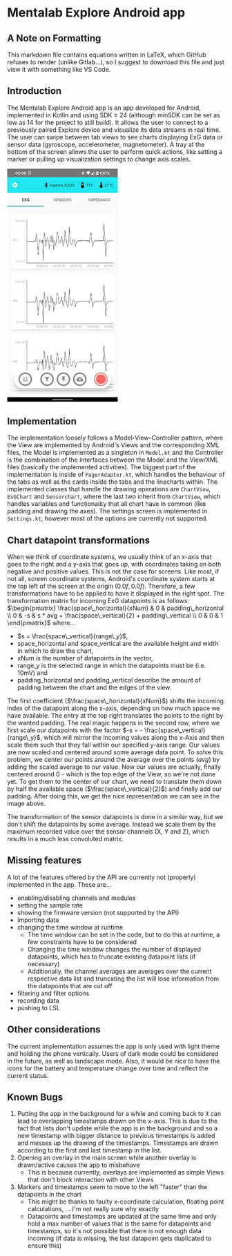 # Mentalab Explore Android app

## A Note on Formatting

This markdown file contains equations written in LaTeX, which GitHub refuses to render (unlike Gitlab...), so I suggest to download this file and just view it with something like VS Code.

## Introduction
The Mentalab Explore Android app is an app developed for Android, implemented in Kotlin and using SDK $\geq$ 24 (although minSDK can be set as low as 14 for the project to still build). It allows the user to connect to a previously paired Explore device and visualize its data streams in real time. The user can swipe between tab views to see charts displaying ExG data or sensor data (gyroscope, accelerometer, magnetometer). A tray at the bottom of the screen allows the user to perform quick actions, like setting a marker or pulling up visualization settings to change axis scales.

<img src="./img/main_screen.jpg" alt="Screenshot of the main screen showing the aforementioned tab views" width="256"/>

## Implementation
The implementation loosely follows a Model-View-Controller pattern, where the View are implemented by Android's Views and the corresponding XML files, the Model is implemented as a singleton in <code>Model.kt</code> and the Controller is the combination of the interfaces between the Model and the View/XML files (basically the implemented activities). The biggest part of the implementation is inside of <code>PagerAdapter.kt</code>, which handles the behaviour of the tabs as well as the cards inside the tabs and the linecharts within. The implemented classes that handle the drawing operations are <code>ChartView</code>, <code>ExGChart</code> and <code>Sensorchart</code>, where the last two inherit from <code>ChartView</code>, which handles variables and functionality that all chart have in common (like padding and drawing the axes). The settings screen is implemented in <code>Settings.kt</code>, however most of the options are currently not supported.

## Chart datapoint transformations
When we think of coordinate systems, we usually think of an x-axis that goes to the right and a y-axis that goes up, with coordinates taking on both negative and positive values. This is not the case for screens. Like most, if not all, screen coordinate systems, Android's coordinate system starts at the top left of the screen at the origin $(0.0f, 0.0f)$. Therefore, a few transformations have to be applied to have it displayed in the right spot. The transformation matrix for incoming ExG datapoints is as follows:
$\begin{pmatrix}
\frac{space\_horizontal}{xNum} & 0 & padding\_horizontal \\
0 & -s & s * avg + \frac{space\_vertical}{2} + padding\_vertical \\
0 & 0 & 1
\end{pmatrix}$
where...
* $s = \frac{space\_vertical}{range\_y}$,
* space_horizontal and space_vertical are the available height and width in which to draw the chart,
* xNum is the number of datapoints in the vector,
* range_y is the selected range in which the datapoints must be (i.e. 10mV) and
* padding_horizontal and padding_vertical describe the amount of padding between the chart and the edges of the view.

The first coefficient ($\frac{space\_horizontal}{xNum}$) shifts the incoming index of the datapoint along the x-axis, depending on how much space we have available. The entry at the top right translates the points to the right by the wanted padding. The real magic happens in the second row, where we first scale our datapoints with the factor $-s = - \frac{space\_vertical}{range\_y}$, which will mirror the incoming values along the x-Axis and then scale them such that they fall within our specified y-axis range. Our values are now scaled and centered around some average data point. To solve this problem, we center our points around the average over the points ($avg$) by adding the scaled average to our value. Now our values are actually, finally centered around 0 - which is the top edge of the View, so we're not done yet. To get them to the center of our chart, we need to translate them down by half the available space ($\frac{space\_vertical}{2}$) and finally add our padding. After doing this, we get the nice representation we can see in the image above.

The transformation of the sensor datapoints is done in a similar way, but we don't shift the datapoints by some average. Instead we scale them by the maximum recorded value over the sensor channels (X, Y and Z), which results in a much less convoluted matrix.

## Missing features
A lot of the features offered by the API are currently not (properly) implemented in the app. These are...
* enabling/disabling channels and modules
* setting the sample rate
* showing the firmware version (not supported by the API)
* importing data
* changing the time window at runtime
    - The time window can be set in the code, but to do this at runtime, a few constraints have to be considered
    - Changing the time window changes the number of displayed datapoints, which has to truncate existing datapoint lists (if necessary)
    - Additionally, the channel averages are averages over the current respective data list and truncating the list will lose information from the datapoints that are cut off
* filtering and filter options
* recording data
* pushing to LSL

## Other considerations
The current implementation assumes the app is only used with light theme and holding the phone vertically. Users of dark mode could be considered in the future, as well as landscape mode.
Also, it would be nice to have the icons for the battery and temperature change over time and reflect the current status.

## Known Bugs
1. Putting the app in the background for a while and coming back to it can lead to overlapping timestamps drawn on the x-axis. This is due to the fact that lists don't update while the app is in the background and so a new timestamp with bigger distance to previous timestamps is added and messes up the drawing of the timestamps. Timestamps are drawn according to the first and last timestamp in the list.
2. Opening an overlay in the main screen while another overlay is drawn/active causes the app to misbehave
    - This is because currently, overlays are implemented as simple Views that don't block interaction with other Views
3. Markers and timestamps seem to move to the left "faster" than the datapoints in the chart
    - This might be thanks to faulty x-coordinate calculation, floating point calculations, ... I'm not really sure why exactly
    - Datapoints and timestamps are updated at the same time and only hold a max number of values that is the same for datapoints and timestamps, so it's not possible that there is not enough data incoming (if data is missing, the last datapoint gets duplicated to ensure this)